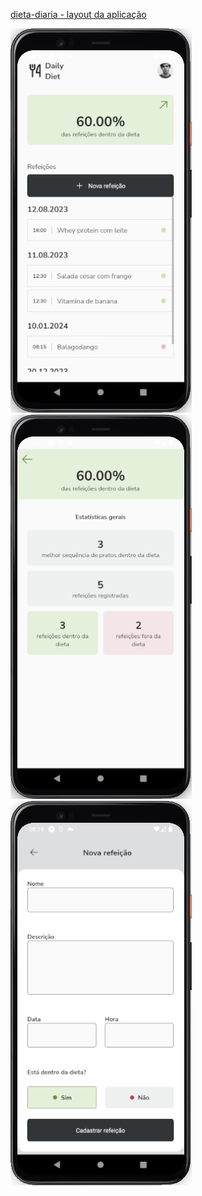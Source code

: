 [dieta-diaria - layout da aplicação](https://www.figma.com/community/file/1218573349379609244)

![Tela inicial com refeições listadas por data](./assets/Captura01.png)
![Tela estatísticas com dados referentes as refeições salvas](./assets/Captura02.png)
![Tela formulário de criação](./assets/Captura03.png)
